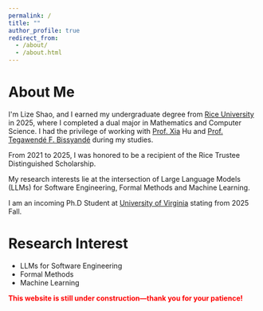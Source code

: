 ```yaml
---
permalink: /
title: ""
author_profile: true
redirect_from: 
  - /about/
  - /about.html
---
```


About Me
======
I'm Lize Shao, and I earned my undergraduate degree from [Rice University](https://www.rice.edu/) in 2025, where I completed a dual major in Mathematics and Computer Science. I had the privilege of working with [Prof. Xia](https://cs.rice.edu/~xh37/index.html) Hu and [Prof. Tegawendé F. Bissyandé](https://bissyande.github.io/) during my studies.

From 2021 to 2025, I was honored to be a recipient of the Rice Trustee Distinguished Scholarship.

My research interests lie at the intersection of Large Language Models (LLMs) for Software Engineering, Formal Methods and Machine Learning.

I am an incoming Ph.D Student at [University of Virginia](https://www.virginia.edu/) stating from 2025 Fall.



Research Interest
======

-  LLMs for Software Engineering
-  Formal Methods
-  Machine Learning


<p style="color:red; font-weight:bold;">This website is still under construction—thank you for your patience!
